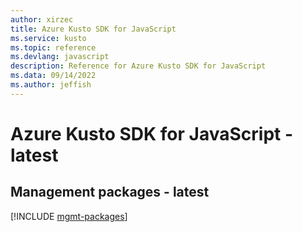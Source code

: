 ```yaml
---
author: xirzec
title: Azure Kusto SDK for JavaScript
ms.service: kusto
ms.topic: reference
ms.devlang: javascript
description: Reference for Azure Kusto SDK for JavaScript
ms.data: 09/14/2022
ms.author: jeffish
---
```

# Azure Kusto SDK for JavaScript - latest

## Management packages - latest
[!INCLUDE [mgmt-packages](kusto-mgmt-index.md)]